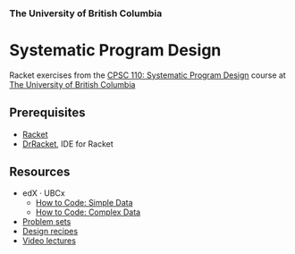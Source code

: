 ### The University of British Columbia
# Systematic Program Design
Racket exercises from the [CPSC 110: Systematic Program Design](https://edge.edx.org/courses/course-v1:UBC+CPSC110+2016W1/about) course at [The University of British Columbia](https://www.ubc.ca/)

## Prerequisites
- [Racket](https://racket-lang.org/)
- [DrRacket](https://download.racket-lang.org/), IDE for Racket

## Resources
- edX · UBCx
  - [How to Code: Simple Data](https://www.edx.org/course/how-to-code-simple-data)
  - [How to Code: Complex Data](https://www.edx.org/course/how-to-code-complex-data)
- [Problem sets](https://courses.edx.org/courses/course-v1:UBCx+HtC1x+2T2017/fefe3e39d3564db8a767c39187141f07/)
- [Design recipes](https://courses.edx.org/courses/course-v1:UBCx+HtC1x+2T2017/77860a93562d40bda45e452ea064998b/#HtDF)
- [Video lectures](https://www.youtube.com/channel/UC7dEjIUwSxSNcW4PqNRQW8w)
